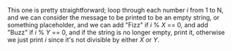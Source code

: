 This one is pretty straightforward; loop through each number *i* from 1 to N, and we can consider the message to be printed
to be an empty string, or something placeholder, and we can add "Fizz" if *i* % *X* == 0, and add "Buzz" if *i* % *Y* == 0,
and if the string is no longer empty, print it, otherwise we just print *i* since it's not divisible by either *X* or *Y*.

